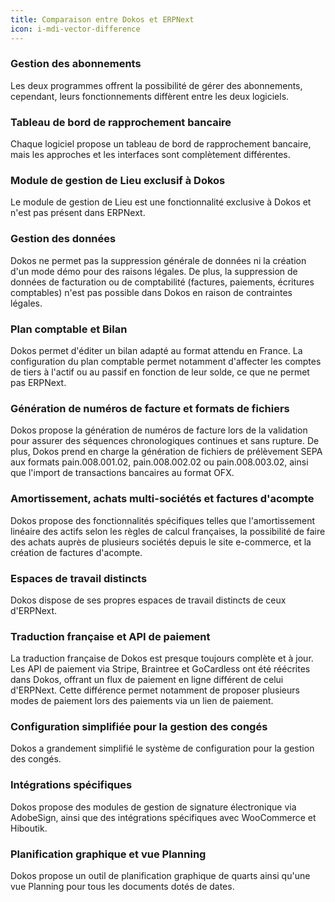 ```yaml
---
title: Comparaison entre Dokos et ERPNext
icon: i-mdi-vector-difference
---
```


### Gestion des abonnements

Les deux programmes offrent la possibilité de gérer des abonnements, cependant, leurs fonctionnements diffèrent entre les deux logiciels.

### Tableau de bord de rapprochement bancaire

Chaque logiciel propose un tableau de bord de rapprochement bancaire, mais les approches et les interfaces sont complètement différentes.

### Module de gestion de Lieu exclusif à Dokos

Le module de gestion de Lieu est une fonctionnalité exclusive à Dokos et n'est pas présent dans ERPNext.

### Gestion des données

Dokos ne permet pas la suppression générale de données ni la création d'un mode démo pour des raisons légales. De plus, la suppression de données de facturation ou de comptabilité (factures, paiements, écritures comptables) n'est pas possible dans Dokos en raison de contraintes légales.

### Plan comptable et Bilan

Dokos permet d'éditer un bilan adapté au format attendu en France. La configuration du plan comptable permet notamment d'affecter les comptes de tiers à l'actif ou au passif en fonction de leur solde, ce que ne permet pas ERPNext.

### Génération de numéros de facture et formats de fichiers

Dokos propose la génération de numéros de facture lors de la validation pour assurer des séquences chronologiques continues et sans rupture. De plus, Dokos prend en charge la génération de fichiers de prélèvement SEPA aux formats pain.008.001.02, pain.008.002.02 ou pain.008.003.02, ainsi que l'import de transactions bancaires au format OFX.

### Amortissement, achats multi-sociétés et factures d'acompte

Dokos propose des fonctionnalités spécifiques telles que l'amortissement linéaire des actifs selon les règles de calcul françaises, la possibilité de faire des achats auprès de plusieurs sociétés depuis le site e-commerce, et la création de factures d'acompte.

### Espaces de travail distincts

Dokos dispose de ses propres espaces de travail distincts de ceux d'ERPNext.

### Traduction française et API de paiement

La traduction française de Dokos est presque toujours complète et à jour. Les API de paiement via Stripe, Braintree et GoCardless ont été réécrites dans Dokos, offrant un flux de paiement en ligne différent de celui d'ERPNext. Cette différence permet notamment de proposer plusieurs modes de paiement lors des paiements via un lien de paiement.

### Configuration simplifiée pour la gestion des congés

Dokos a grandement simplifié le système de configuration pour la gestion des congés.

### Intégrations spécifiques

Dokos propose des modules de gestion de signature électronique via AdobeSign, ainsi que des intégrations spécifiques avec WooCommerce et Hiboutik.

### Planification graphique et vue Planning

Dokos propose un outil de planification graphique de quarts ainsi qu'une vue Planning pour tous les documents dotés de dates.

